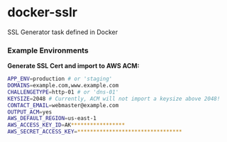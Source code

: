 # docker-sslr
SSL Generator task defined in Docker

### Example Environments

**Generate SSL Cert and import to AWS ACM:**
```bash
APP_ENV=production # or 'staging'
DOMAINS=example.com,www.example.com
CHALLENGETYPE=http-01 # or 'dns-01'
KEYSIZE=2048 # Currently, ACM will not import a keysize above 2048!
CONTACT_EMAIL=webmaster@example.com
OUTPUT_ACM=yes
AWS_DEFAULT_REGION=us-east-1
AWS_ACCESS_KEY_ID=AK*****************
AWS_SECRET_ACCESS_KEY=*********************************
```